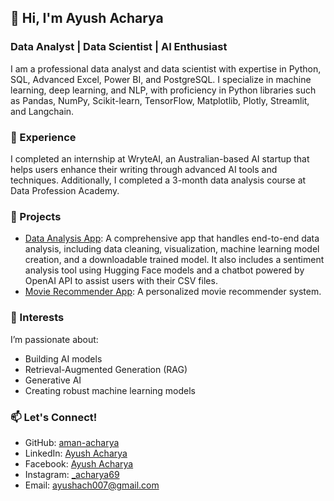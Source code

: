 ## 👋 Hi, I'm Ayush Acharya

### Data Analyst | Data Scientist | AI Enthusiast

I am a professional data analyst and data scientist with expertise in Python, SQL, Advanced Excel, Power BI, and PostgreSQL. I specialize in machine learning, deep learning, and NLP, with proficiency in Python libraries such as Pandas, NumPy, Scikit-learn, TensorFlow, Matplotlib, Plotly, Streamlit, and Langchain.

### 💼 Experience

I completed an internship at WryteAI, an Australian-based AI startup that helps users enhance their writing through advanced AI tools and techniques. Additionally, I completed a 3-month data analysis course at Data Profession Academy.

### 🚀 Projects

- [Data Analysis App](https://data-analysis-project-1.streamlit.app/): A comprehensive app that handles end-to-end data analysis, including data cleaning, visualization, machine learning model creation, and a downloadable trained model. It also includes a sentiment analysis tool using Hugging Face models and a chatbot powered by OpenAI API to assist users with their CSV files.
- [Movie Recommender App](https://best-movie-recommender.streamlit.app/): A personalized movie recommender system.

### 🧠 Interests

I’m passionate about:
- Building AI models
- Retrieval-Augmented Generation (RAG)
- Generative AI
- Creating robust machine learning models

### 📫 Let's Connect!

- GitHub: [aman-acharya](https://github.com/aman-acharya)
- LinkedIn: [Ayush Acharya](https://www.linkedin.com/in/ayush-acharya-912955282/)
- Facebook: [Ayush Acharya](https://www.facebook.com/ayush.acharya.127/)
- Instagram: [_acharya69](https://www.instagram.com/_acharya69/)
- Email: [ayushach007@gmail.com](mailto:ayushach007@gmail.com)
